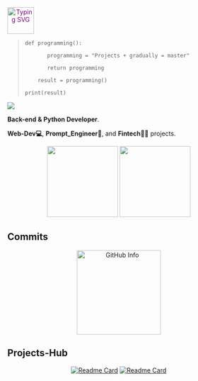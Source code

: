 <a href="https://github.com/drkostas" style="color: purple;" align="center">
        <img height='60' src="https://readme-typing-svg.demolab.com?font=Georgia&size=18&duration=2000&pause=100&multiline=true&width=500&height=80&lines=A Crazy Coder %2C+ Code Smarter%2C +Code Faster%2C + Code Simpler;" alt="Typing SVG" />
</a>


>     def programming():
> 
>            programming = "Projects + gradually = master"
> 
>            return programming
>
>         result = programming()
>
>     print(result)


![](https://komarev.com/ghpvc/?username=hougarry&color=blue&style=plastic) 


 **Back-end & Python Developer**.

 **Web-Dev💻**, **Prompt_Engineer🤖**, and **Fintech👨‍💻** projects. 


<div align="center">
  <img height="160"  src="https://github-readme-stats.vercel.app/api?username=hougarry&layout=compact&hide=html&theme=react"/>
  <img height="160"  src="https://github-readme-stats.vercel.app/api/top-langs/?username=hougarry&theme=react&layout=compact"/>
</div>

## Commits 



<div align="center">
    <img height="190" src="https://github-profile-summary-cards.vercel.app/api/cards/profile-details?username=hougarry&theme=dracula" alt="GitHub Info" style="display: inline-block; " />
</div>


## Projects-Hub

<div align="center">
        
[![Readme Card](https://github-readme-stats.vercel.app/api/pin/?username=hougarry&repo=chatgpt-advanced-prompts)](https://github.com/hougarry/chatgpt-advanced-prompts)
[![Readme Card](https://github-readme-stats.vercel.app/api/pin/?username=hougarry&repo=Mr.G-Your-AI-English-all-language-Tutor)](https://github.com/hougarry/Mr.G-Your-AI-English-all-language-Tutor)

</div>

